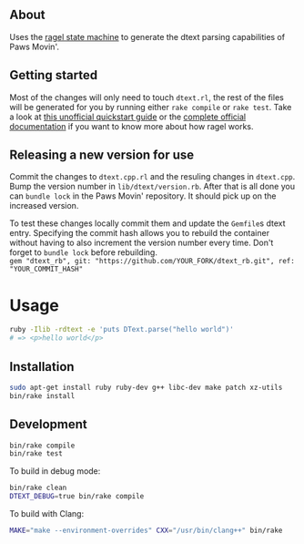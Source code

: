 ## About

Uses the [ragel state machine](https://github.com/adrian-thurston/ragel) to generate the dtext parsing capabilities of Paws Movin'.

## Getting started

Most of the changes will only need to touch `dtext.rl`, the rest of the files will be generated for you by running either `rake compile` or `rake test`. Take a look at [this unofficial quickstart guide](https://github.com/calio/ragel-cheat-sheet) or the [complete official documentation](http://www.colm.net/files/ragel/ragel-guide-6.10.pdf) if you want to know more about how ragel works.

## Releasing a new version for use

Commit the changes to `dtext.cpp.rl` and the resuling changes in `dtext.cpp`. Bump the version number in `lib/dtext/version.rb`. After that is all done you can `bundle lock` in the Paws Movin' repository. It should pick up on the increased version.

To test these changes locally commit them and update the `Gemfile`s dtext entry. Specifying the commit hash allows you to rebuild the container without having to also increment the version number every time. Don't forget to `bundle lock` before rebuilding.  
`gem "dtext_rb", git: "https://github.com/YOUR_FORK/dtext_rb.git", ref: "YOUR_COMMIT_HASH"`

# Usage

```bash
ruby -Ilib -rdtext -e 'puts DText.parse("hello world")'
# => <p>hello world</p>
```

## Installation

```bash
sudo apt-get install ruby ruby-dev g++ libc-dev make patch xz-utils 
bin/rake install
```

## Development

```bash
bin/rake compile
bin/rake test
```


To build in debug mode:

```bash
bin/rake clean
DTEXT_DEBUG=true bin/rake compile
```

To build with Clang:

```bash
MAKE="make --environment-overrides" CXX="/usr/bin/clang++" bin/rake
```

